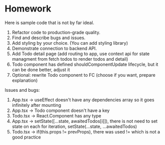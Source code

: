 # Homework

Here is sample code that is not by far ideal.

1. Refactor code to production-grade quality.
2. Find and describe bugs and issues.
3. Add styling by your choice. (You can add styling library)
4. Demonstrate connection to backend API.
5. Add Todo detail page (add routing to app, use context api for state managment from fetch todos to render todos and detail)
6. Todo component has defined shouldComponentUpdate lifecycle, but it can be done better, adjust it
7. Optional: rewrite Todo component to FC (choose if you want, prepare explanation)

Issues and bugs:

1.  App.tsx -> useEffect doesn't have any dependencies array so it goes infinitely after mounting
2.  App.tsx -> Todo component doesn't have a key
3.  Todo.tsx -> React.Component has any type
4.  App.tsx -> setState([...state, awaitedTodos[i]]), there is not need to set state on each for iteration, setState(...state, ...awaitedTodos)
5.  Todo.tsx -> if(this.props != prevProps), there was used != which is not a good practice 
